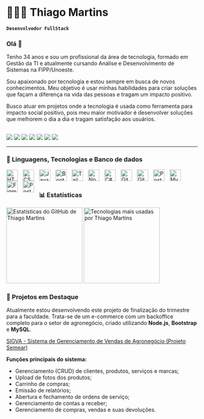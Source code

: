 # 👩🏻‍💻 Thiago Martins

**`Desenvolvedor FullStack`**


### Olá 👋

Tenho 34 anos e sou um profissional da área de tecnologia, formado em Gestão da TI e atualmente cursando Análise e Desenvolvimento de Sistemas na FIPP/Unoeste.

Sou apaixonado por tecnologia e estou sempre em busca de novos conhecimentos. Meu objetivo é usar minhas habilidades para criar soluções que façam a diferença na vida das pessoas e tragam um impacto positivo.

Busco atuar em projetos onde a tecnologia é usada como ferramenta para impacto social positivo, pois meu maior motivador é desenvolver soluções que melhorem o dia a dia e tragam satisfação aos usuários.

<br/>
<div>
    <a href = "mailto:thiagomartinsdsantos@gmail.com"><img src="https://img.shields.io/badge/-Gmail-%23EA4335?style=for-the-badge&logo=gmail&logoColor=white" target="_blank"></a>
    <a href="https://instagram.com/othiago_martins" target="_blank"><img src="https://img.shields.io/badge/-Instagram-%23E4405F?style=for-the-badge&logo=instagram&logoColor=white" target="_blank"></a>
    <a href="https://www.linkedin.com/in/thiago-martins-02b54790/" target="_blank"><img src="https://img.shields.io/badge/-LinkedIn-%230077B5?style=for-the-badge&logo=linkedin&logoColor=white" target="_blank"></a>
    <a href="https://www.facebook.com/thiago.martins.575362" target="_blank"><img src="https://img.shields.io/badge/Facebook-%231877F2?style=for-the-badge&logo=facebook&logoColor=white" target="_blank"></a>
    <a href="https://x.com/othiago_martins" target="_blank"><img src="https://img.shields.io/badge/X-%23000000?style=for-the-badge&logo=x&logoColor=white" target="_blank"></a>
    <a href="https://www.threads.com/@othiago_martins" target="_blank"><img src="https://img.shields.io/badge/Threads-%23000000?style=for-the-badge&logo=threads&logoColor=white" target="_blank"></a>
    <a href="https://discord.com/users/315567104780664832" target="_blank"><img src="https://img.shields.io/badge/Discord-7289DA?style=for-the-badge&logo=discord&logoColor=white" target="_blank"></a>
</div>

---

### 🧠 Linguagens, Tecnologias e Banco de dados

<img 
    align="left" 
    alt="HTML"
    title="HTML" 
    width="30px" 
    style="padding-right: 10px;" 
    src="https://cdn.jsdelivr.net/gh/devicons/devicon@latest/icons/html5/html5-original.svg" 
/>
<img 
    align="left" 
    alt="CSS" 
    title="CSS"
    width="30px" 
    style="padding-right: 10px;" 
    src="https://cdn.jsdelivr.net/gh/devicons/devicon@latest/icons/css3/css3-original.svg" 
/>
<img 
    align="left" 
    alt="JavaScript" 
    title="JavaScript"
    width="30px" 
    style="padding-right: 10px;" 
    src="https://cdn.jsdelivr.net/gh/devicons/devicon@latest/icons/javascript/javascript-original.svg" 
/>
<img 
    align="left" 
    alt="Bootstrap"
    title="Bootstrap" 
    width="30px" 
    style="padding-right: 10px;" 
    src="https://cdn.jsdelivr.net/gh/devicons/devicon@latest/icons/bootstrap/bootstrap-original.svg" 
/>
<img 
    align="left" 
    alt="Tailwind" 
    title="Tailwind"
    width="30px" 
    style="padding-right: 10px;" 
    src="https://cdn.jsdelivr.net/gh/devicons/devicon@latest/icons/tailwindcss/tailwindcss-original.svg" 
/>
<img 
    align="left" 
    alt="NodeJs" 
    title="NodeJs"
    width="30px" 
    style="padding-right: 10px;" 
    src="https://cdn.jsdelivr.net/gh/devicons/devicon@latest/icons/nodejs/nodejs-original.svg" 
/>
<img 
    align="left" 
    alt="C#" 
    title="C#"
    width="30px" 
    style="padding-right: 10px;" 
    src="https://cdn.jsdelivr.net/gh/devicons/devicon@latest/icons/csharp/csharp-original.svg" 
/>
<img 
    align="left" 
    alt="Git" 
    title="Git"
    width="30px" 
    style="padding-right: 10px;" 
    src="https://cdn.jsdelivr.net/gh/devicons/devicon@latest/icons/git/git-original.svg" 
/>
<img 
    align="left" 
    alt="GitHub" 
    title="GitHub"
    width="30px" 
    style="padding-right: 10px;" 
    src="https://cdn.simpleicons.org/github/FFFFFF" 
/>
<img 
    align="left" 
    alt="PostgreSql" 
    title="PostgreSql"
    width="30px" 
    style="padding-right: 10px;" 
    src="https://cdn.jsdelivr.net/gh/devicons/devicon@latest/icons/postgresql/postgresql-original.svg" 
/>
<img 
    align="left" 
    alt="MySql" 
    title="MySql"
    width="30px" 
    style="padding-right: 10px;" 
    src="https://cdn.jsdelivr.net/gh/devicons/devicon@latest/icons/mysql/mysql-original.svg" 
/>
<img 
    align="left" 
    alt="Figma" 
    title="Figma"
    width="30px" 
    style="padding-right: 10px;" 
    src="https://cdn.jsdelivr.net/gh/devicons/devicon@latest/icons/figma/figma-original.svg" 
/>
<img 
    align="left" 
    alt="Postman" 
    title="Postman"
    width="30px" 
    style="padding-right: 10px;" 
    src="https://cdn.jsdelivr.net/gh/devicons/devicon@latest/icons/postman/postman-original.svg" 
/>

<br/>
<br/>

### 📊 Estatísticas

<p>
    <img 
        alt="Estatísticas do GitHub de Thiago Martins" 
        height="200" 
        src="https://github-readme-stats.vercel.app/api?username=thiagomartinss&show_icons=true&theme=dark&include_all_commits=true&locale=pt-br" 
    />
    <img 
        alt="Tecnologias mais usadas por Thiago Martins" 
        height="200" 
        src="https://github-readme-stats.vercel.app/api/top-langs/?username=thiagomartinss&theme=dark&layout=compact&custom_title=Tecnologias&langs_count=9" 
    />
</p>

### 🚀 Projetos em Destaque

Atualmente estou desenvolvendo este projeto de finalização do trimestre para a faculdade. Trata-se de um e-commerce com um backoffice completo para o setor de agronegócio, criado utilizando **Node.js**, **Bootstrap** e **MySQL**.

[SIGVA - Sistema de Gerenciamento de Vendas de Agronegócio (Projeto Semear)](https://github.com/thiagomartinss/SIGVA)

**Funções principais do sistema:**
* Gerenciamento (CRUD) de clientes, produtos, serviços e marcas;
* Upload de fotos dos produtos;
* Carrinho de compras;
* Emissão de relatórios;
* Abertura e fechamento de ordens de serviço;
* Gerenciamento de contas a receber;
* Gerenciamento de compras, vendas e suas devoluções.
